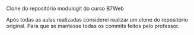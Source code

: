 Clone do repositório modulogit do curso B7Web

Após todas as aulas realizadas considerei realizar um clone do repositório original. 
Para que se mantesse todas os commits feitos pelo professor.